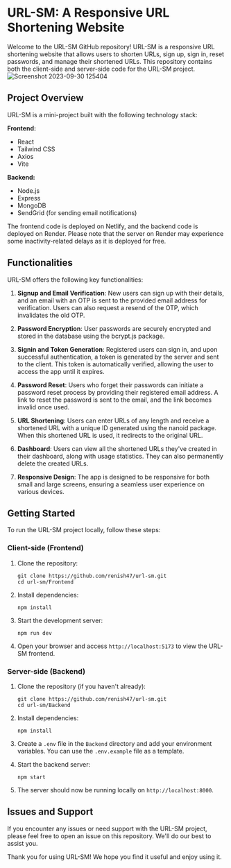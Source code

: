 # URL-SM: A Responsive URL Shortening Website

Welcome to the URL-SM GitHub repository! URL-SM is a responsive URL shortening website that allows users to shorten URLs, sign up, sign in, reset passwords, and manage their shortened URLs. This repository contains both the client-side and server-side code for the URL-SM project.
![Screenshot 2023-09-30 125404](https://github.com/renish47/url-sm/assets/107568859/a2e66090-e77d-459e-8438-bf9899bd7d3f)

## Project Overview

URL-SM is a mini-project built with the following technology stack:

**Frontend:**
- React
- Tailwind CSS
- Axios
- Vite

**Backend:**
- Node.js
- Express
- MongoDB
- SendGrid (for sending email notifications)

The frontend code is deployed on Netlify, and the backend code is deployed on Render. Please note that the server on Render may experience some inactivity-related delays as it is deployed for free.

## Functionalities

URL-SM offers the following key functionalities:

1. **Signup and Email Verification**: New users can sign up with their details, and an email with an OTP is sent to the provided email address for verification. Users can also request a resend of the OTP, which invalidates the old OTP.

2. **Password Encryption**: User passwords are securely encrypted and stored in the database using the bcrypt.js package.

3. **Signin and Token Generation**: Registered users can sign in, and upon successful authentication, a token is generated by the server and sent to the client. This token is automatically verified, allowing the user to access the app until it expires.

4. **Password Reset**: Users who forget their passwords can initiate a password reset process by providing their registered email address. A link to reset the password is sent to the email, and the link becomes invalid once used.

5. **URL Shortening**: Users can enter URLs of any length and receive a shortened URL with a unique ID generated using the nanoid package. When this shortened URL is used, it redirects to the original URL.

6. **Dashboard**: Users can view all the shortened URLs they've created in their dashboard, along with usage statistics. They can also permanently delete the created URLs.

7. **Responsive Design**: The app is designed to be responsive for both small and large screens, ensuring a seamless user experience on various devices.


## Getting Started

To run the URL-SM project locally, follow these steps:

### Client-side (Frontend)

1. Clone the repository:

   ```shell
   git clone https://github.com/renish47/url-sm.git
   cd url-sm/Frontend
   ```

2. Install dependencies:

   ```shell
   npm install
   ```


4. Start the development server:

   ```shell
   npm run dev
   ```

5. Open your browser and access `http://localhost:5173` to view the URL-SM frontend.

### Server-side (Backend)

1. Clone the repository (if you haven't already):

   ```shell
   git clone https://github.com/renish47/url-sm.git
   cd url-sm/Backend
   ```

2. Install dependencies:

   ```shell
   npm install
   ```

3. Create a `.env` file in the `Backend` directory and add your environment variables. You can use the `.env.example` file as a template.

4. Start the backend server:

   ```shell
   npm start
   ```

5. The server should now be running locally on `http://localhost:8000`.



## Issues and Support

If you encounter any issues or need support with the URL-SM project, please feel free to open an issue on this repository. We'll do our best to assist you.

Thank you for using URL-SM! We hope you find it useful and enjoy using it.
